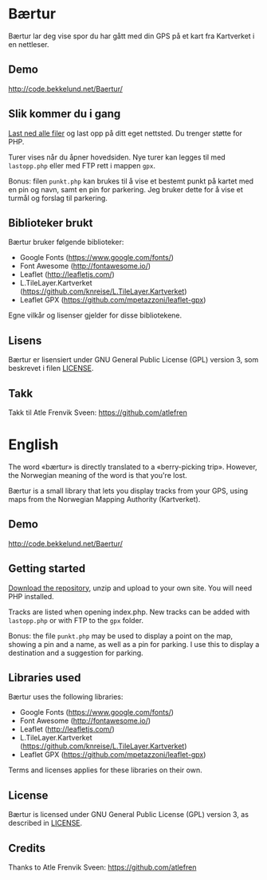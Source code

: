 # Bærtur

Bærtur lar deg vise spor du har gått med din GPS på et kart fra Kartverket i en nettleser.

## Demo

http://code.bekkelund.net/Baertur/ 

## Slik kommer du i gang

[Last ned alle filer](https://github.com/MartinBekkelund/Baertur/archive/master.zip) og last opp på ditt eget nettsted. Du trenger støtte for PHP.

Turer vises når du åpner hovedsiden. Nye turer kan legges til med `lastopp.php` eller med FTP rett i mappen `gpx`.

Bonus: filen `punkt.php` kan brukes til å vise et bestemt punkt på kartet med en pin og navn, samt en pin for parkering. Jeg bruker dette for å vise et turmål og forslag til parkering.

## Biblioteker brukt

Bærtur bruker følgende biblioteker:

* Google Fonts (https://www.google.com/fonts/)
* Font Awesome (http://fontawesome.io/)
* Leaflet (http://leafletjs.com/)
* L.TileLayer.Kartverket (https://github.com/knreise/L.TileLayer.Kartverket)
* Leaflet GPX (https://github.com/mpetazzoni/leaflet-gpx)

Egne vilkår og lisenser gjelder for disse bibliotekene.

## Lisens

Bærtur er lisensiert under GNU General Public License (GPL) version 3, som beskrevet i filen [LICENSE](https://github.com/MartinBekkelund/Baertur/blob/master/LICENSE.md).

## Takk

Takk til Atle Frenvik Sveen: https://github.com/atlefren 

# English

The word «bærtur» is directly translated to a «berry-picking trip». However, the Norwegian meaning of the word is that you're lost.

Bærtur is a small library that lets you display tracks from your GPS, using maps from the Norwegian Mapping Authority (Kartverket).

## Demo

http://code.bekkelund.net/Baertur/ 

## Getting started

[Download the repository](https://github.com/MartinBekkelund/Baertur/archive/master.zip), unzip and upload to your own site. You will need PHP installed.

Tracks are listed when opening index.php. New tracks can be added with `lastopp.php` or with FTP to the `gpx` folder.

Bonus: the file `punkt.php` may be used to display a point on the map, showing a pin and a name, as well as a pin for parking. I use this to display a destination and a suggestion for parking.

## Libraries used

Bærtur uses the following libraries:

* Google Fonts (https://www.google.com/fonts/)
* Font Awesome (http://fontawesome.io/)
* Leaflet (http://leafletjs.com/)
* L.TileLayer.Kartverket (https://github.com/knreise/L.TileLayer.Kartverket)
* Leaflet GPX (https://github.com/mpetazzoni/leaflet-gpx)

Terms and licenses applies for these libraries on their own.

## License

Bærtur is licensed under GNU General Public License (GPL) version 3, as described in [LICENSE](https://github.com/MartinBekkelund/Baertur/blob/master/LICENSE.md).

## Credits

Thanks to Atle Frenvik Sveen: https://github.com/atlefren 